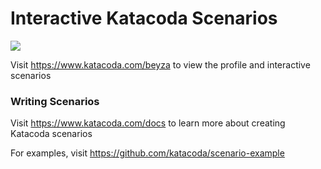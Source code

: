 # Interactive Katacoda Scenarios

[![](http://shields.katacoda.com/katacoda/beyza/count.svg)](https://www.katacoda.com/beyza "Get your profile on Katacoda.com")

Visit https://www.katacoda.com/beyza to view the profile and interactive scenarios

### Writing Scenarios
Visit https://www.katacoda.com/docs to learn more about creating Katacoda scenarios

For examples, visit https://github.com/katacoda/scenario-example
